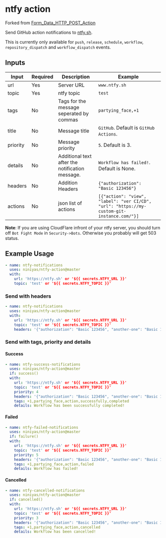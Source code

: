 # ntfy action

Forked from [Form_Data_HTTP_POST_Action](https://github.com/alikamal1/Form_Data_HTTP_POST_Action)

Send GitHub action notifications to [ntfy.sh](https://ntfy.sh).

This is currently only available for `push`, `release`, `schedule`, `workflow`, `repository_dispatch` and `workflow_dispatch` events.

## Inputs

|Input|Required| Description          |Example
|---|---|----------------------|---|
|url|Yes| Server URL      |`www.ntfy.sh`
|topic|Yes| ntfy topic           |`test`
|tags|No| Tags for the message seperated by commas |`partying_face,+1`
|title|No| Message title   |`GitHub`. Default is `GitHub Actions`.
|priority|No| Message priority   |`5`. Default is 3.
|details|No| Additional text after the notification message.   |`Workflow has failed!`. Default is None.
|headers|No| Addition Headers     |`{"authorization": "Basic 123456"}`
|actions|No| json list of actions | `[{"action": "view", "label": "ver CI/CD", "url": "https://my-custom-git-instance.com/"}]`

**Note**: If you are using CloudFlare infront of your ntfy server, you should turn off `Bot Fight Mode` in `Security->Bots`. Otherwise you probably will get 503 status.

## Example Usage

```yaml
- name: ntfy-notifications
  uses: niniyas/ntfy-action@master
  with:
    url: 'https://ntfy.sh' or '${{ secrets.NTFY_URL }}'
    topic: 'test' or '${{ secrets.NTFY_TOPIC }}'
```

### Send with headers

```yaml
- name: ntfy-notifications
  uses: niniyas/ntfy-action@master
  with:
    url: 'https://ntfy.sh' or '${{ secrets.NTFY_URL }}'
    topic: 'test' or '${{ secrets.NTFY_TOPIC }}'
    headers: '{"authorization": "Basic 123456", "another-one": "Basic 123456"}' or '${{ secrets.NTFY_HEADERS }}'
```

### Send with tags, priority and details

#### Success

```yaml
- name: ntfy-success-notifications
  uses: niniyas/ntfy-action@master
  if: success()
  with:
    url: 'https://ntfy.sh' or '${{ secrets.NTFY_URL }}'
    topic: 'test' or '${{ secrets.NTFY_TOPIC }}'
    priority: 4
    headers: '{"authorization": "Basic 123456", "another-one": "Basic 123456"}' or '${{ secrets.NTFY_HEADERS }}'
    tags: +1,partying_face,action,successfully,completed
    details: Workflow has been successfully completed!
```

#### Failed

```yaml
- name: ntfy-failed-notifications
  uses: niniyas/ntfy-action@master
  if: failure()
  with:
    url: 'https://ntfy.sh' or '${{ secrets.NTFY_URL }}'
    topic: 'test' or '${{ secrets.NTFY_TOPIC }}'
    priority: 5
    headers: '{"authorization": "Basic 123456", "another-one": "Basic 123456"}' or '${{ secrets.NTFY_HEADERS }}'
    tags: +1,partying_face,action,failed
    details: Workflow has failed!
```

#### Cancelled

```yaml
- name: ntfy-cancelled-notifications
  uses: niniyas/ntfy-action@master
  if: cancelled()
  with:
    url: 'https://ntfy.sh' or '${{ secrets.NTFY_URL }}'
    topic: 'test' or '${{ secrets.NTFY_TOPIC }}'
    priority: 3
    headers: '{"authorization": "Basic 123456", "another-one": "Basic 123456"}' or '${{ secrets.NTFY_HEADERS }}'
    tags: +1,partying_face,action,cancelled
    details: Workflow has been cancelled!
```
